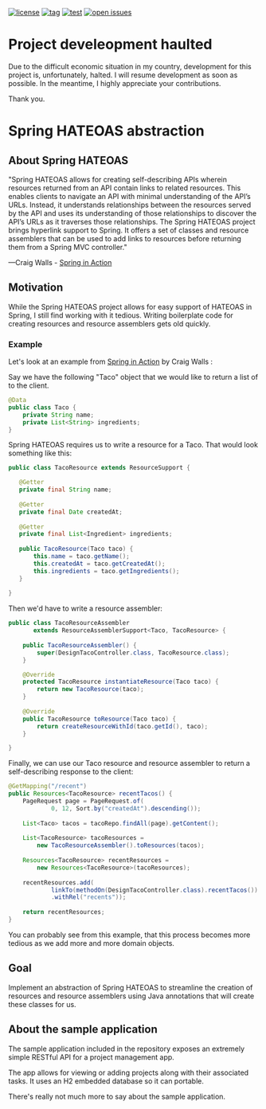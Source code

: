 [![license](https://img.shields.io/github/license/OdaiMohammad/hateoas-x)](https://img.shields.io/github/license/OdaiMohammad/hateoas-x)
[![tag](https://img.shields.io/github/v/tag/OdaiMohammad/hateoas-x)](https://img.shields.io/github/v/tag/OdaiMohammad/hateoas-x)
[![test](https://img.shields.io/github/workflow/status/OdaiMohammad/hateoas-x/Test%20workflow?label=test)](https://img.shields.io/github/workflow/status/OdaiMohammad/hateoas-x/Test%20workflow?label=test)
[![open issues](https://img.shields.io/github/issues-raw/OdaiMohammad/hateoas-x)](https://img.shields.io/github/issues-raw/OdaiMohammad/hateoas-x)

# Project develeopment haulted
Due to the difficult economic situation in my country, development for this project is, unfortunately, halted.
I will resume development as soon as possible.
In the meantime, I highly appreciate your contributions.

Thank you.

# Spring HATEOAS abstraction
## About Spring HATEOAS
"Spring HATEOAS allows for creating self-describing APIs wherein resources returned from an 
API contain links to related resources. 
This enables clients to navigate an API with minimal understanding of the API’s URLs. 
Instead, it understands relationships between the resources served by the API 
and uses its understanding of those relationships to discover the API’s URLs 
as it traverses those relationships.
The Spring HATEOAS project brings hyperlink support to Spring. It offers a set of
classes and resource assemblers that can be used to add links to resources before
returning them from a Spring MVC controller."

—Craig Walls - [Spring in Action](https://www.manning.com/books/spring-in-action-fifth-edition) 

## Motivation
While the Spring HATEOAS project allows for easy support of HATEOAS in Spring, 
I still find working with it tedious. Writing boilerplate code for creating resources and resource assemblers
gets old quickly.

### Example
Let's look at an example from [Spring in Action](https://www.manning.com/books/spring-in-action-fifth-edition) by Craig Walls
:

Say we have the following "Taco" object that we would like to return a list of to the client.

```java
@Data
public class Taco {
    private String name;
    private List<String> ingredients;
}
```
Spring HATEOAS requires us to write a resource for a Taco. That would look something like this:

```java
public class TacoResource extends ResourceSupport {

   @Getter
   private final String name;
   
   @Getter
   private final Date createdAt;
   
   @Getter
   private final List<Ingredient> ingredients;
   
   public TacoResource(Taco taco) { 
       this.name = taco.getName();
       this.createdAt = taco.getCreatedAt();
       this.ingredients = taco.getIngredients(); 
   }
   
}
   ```
   
Then we'd have to write a resource assembler:
```java
public class TacoResourceAssembler
       extends ResourceAssemblerSupport<Taco, TacoResource> {
    
    public TacoResourceAssembler() {
        super(DesignTacoController.class, TacoResource.class);
    }

    @Override
    protected TacoResource instantiateResource(Taco taco) {
        return new TacoResource(taco);
    }
    
    @Override
    public TacoResource toResource(Taco taco) {
        return createResourceWithId(taco.getId(), taco);
    }

}
```

Finally, we can use our Taco resource and resource assembler to return a self-describing response to the client:
```java
@GetMapping("/recent")
public Resources<TacoResource> recentTacos() {
    PageRequest page = PageRequest.of(
            0, 12, Sort.by("createdAt").descending());
    
    List<Taco> tacos = tacoRepo.findAll(page).getContent();
    
    List<TacoResource> tacoResources = 
        new TacoResourceAssembler().toResources(tacos);
    
    Resources<TacoResource> recentResources =
        new Resources<TacoResource>(tacoResources);
    
    recentResources.add(
            linkTo(methodOn(DesignTacoController.class).recentTacos())
            .withRel("recents"));
    
    return recentResources;
}
```

You can probably see from this example, that this process becomes more tedious as we add more and more 
domain objects.

## Goal
Implement an abstraction of Spring HATEOAS to streamline the creation of resources and resource assemblers
using Java annotations that will create these classes for us.

## About the sample application
The sample application included in the repository exposes an extremely simple RESTful API for a project management app.

The app allows for viewing or adding projects along with their associated tasks. It uses an H2 embedded database so it can portable. 

There's really not much more to say about the sample application.
